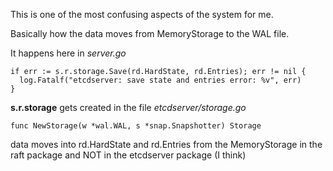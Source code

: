 
This is one of the most confusing aspects of the system for me.

Basically how the data moves from MemoryStorage to the WAL file.

It happens here in *server.go*

```
if err := s.r.storage.Save(rd.HardState, rd.Entries); err != nil {
  log.Fatalf("etcdserver: save state and entries error: %v", err)
}
```

**s.r.storage** gets created in the file *etcdserver/storage.go*

```
func NewStorage(w *wal.WAL, s *snap.Snapshotter) Storage
```

data moves into rd.HardState and rd.Entries from the MemoryStorage
in the raft package and NOT in the etcdserver package (I think)
